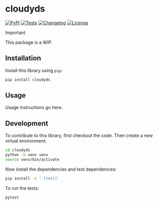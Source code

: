 # cloudyds

[![PyPI](https://img.shields.io/pypi/v/cloudyds.svg)](https://pypi.org/project/cloudyds/)
[![Tests](https://github.com/coatless/cloudyds/actions/workflows/test.yml/badge.svg)](https://github.com/coatless/cloudyds/actions/workflows/test.yml)
[![Changelog](https://img.shields.io/github/v/release/coatless/cloudyds?include_prereleases&label=changelog)](https://github.com/coatless/cloudyds/releases)
[![License](https://img.shields.io/badge/license-Apache%202.0-blue.svg)](https://github.com/coatless/cloudyds/blob/main/LICENSE)

> [!IMPORTANT]
>
> This package is a WIP.

## Installation

Install this library using `pip`:

```bash
pip install cloudyds
```

## Usage

Usage instructions go here.

## Development

To contribute to this library, first checkout the code. Then create a new virtual environment:

```bash
cd cloudyds
python -m venv venv
source venv/bin/activate
```

Now install the dependencies and test dependencies:

```bash
pip install -e '.[test]'
```

To run the tests:

```bash
pytest
```
